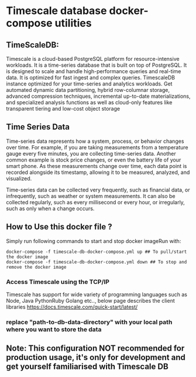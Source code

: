 # Timescale database docker-compose utilities

## TimeScaleDB:
Timescale is a cloud-based PostgreSQL platform for resource-intensive workloads. It is a time-series database that is built on top of PostgreSQL. It is designed to scale and handle high-performance queries and real-time data. It is optimized for fast ingest and complex queries.
TimescaleDB instance optimized for your time-series and analytics workloads. Get automated dynamic data partitioning, hybrid row-columnar storage, advanced compression techniques, incremental up-to-date materializations, and specialized analysis functions as well as cloud-only features like transparent tiering and low-cost object storage
## Time Series Data
Time-series data represents how a system, process, or behavior changes over time. For example, if you are taking measurements from a temperature gauge every five minutes, you are collecting time-series data. Another common example is stock price changes, or even the battery life of your smart phone. As these measurements change over time, each data point is recorded alongside its timestamp, allowing it to be measured, analyzed, and visualized.

Time-series data can be collected very frequently, such as financial data, or infrequently, such as weather or system measurements. It can also be collected regularly, such as every millisecond or every hour, or irregularly, such as only when a change occurs.

## How to Use this docker file ?
Simply run following commands to start and stop docker imageRun with:
````
docker-compose -f timescale-db-docker-compose.yml up ## To pull/start the docker image
docker-compose -f timescale-db-docker-compose.yml down ## To stop and remove the docker image
````

### Access Timescale using the TCP/IP
Timescale has support for wide variety of programming languages such as Node, Java PythonRuby Golang etc.., below page describes the client libraries
https://docs.timescale.com/quick-start/latest/

### replace "path-to-db-data-directory" with your local path where you want to store the data
## Note: This configuration NOT recommended for production usage, it's only for development and get yourself familiarised with Timescale DB
